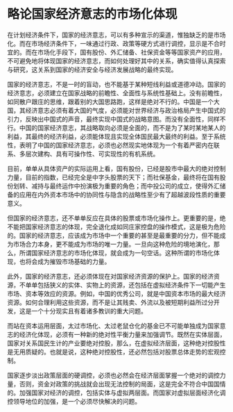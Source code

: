 略论国家经济意志的市场化体现
====



在计划经济条件下，国家的经济意志，可以有多种宣示的渠道，惟独缺乏的是市场化。而在市场经济条件下，一味通过行政、政策等硬方式进行调控，显示是不合时宜的。而在市场化手段下，国有股份、外汇储备、社保资金等等国家资产的应用，不可避免地将体现国家的经济意志，而如何处理好其中的关系，确实值得认真探索与研究，这关系到国家的经济安全与经济发展战略的最终实现。

国家的经济意志，不是一时的盲动，也不能基于某种短线利益或道德冲动。国家的经济意志，必须建立在国家战略的前瞻性、全面性与系统性基础上。没有前瞻性，如同散户跟庄的思维，跟着别的大国思路跑，这样是绝对不行的。中国是一个大国，其经济意志必须有着大国的气度，必须能对世界经济与政治格局产生中国式的引力，反映出中国式的声音，最终实现中国式的战略意图。而没有全面性，同样不行。中国的国家经济意志，其战略取向必须是全面的，而不是为了某时某地某人的利益，其最终的经济利益，必须能体现且实现全体国民最大最终的利益。至于系统性，表明了中国的国家经济意志，必须也必然现实地体现为一个有着严密内在联系、多层次建构、具有可操作性、可实现性的有机系统。

目前，单单从具体资产的实际运用上看，国有股份，已经是股市中最大的绝对控制力量，目前的指数，已经完全是中字头股票的天下；而社保基金，最终将在国有股份划转、减持与最终运作中扮演极为重要的角色；而中投公司的成立，使得外汇储备的应用在内外资本市场中的协同性与隐含的战略性至少有了超越波段性质的重要意义。

但国家的经济意志，还不单单反应在具体的股票或市场化操作上。更重要的是，绝不能把国家经济意志的体现，完全退化成如同庄家控盘的操作模式，这是极为危险的。国家的经济意志，应该成为市场中一个重要的甚至是最重要的分力，但不能成为市场合力本身，更不能成为市场的唯一力量。一旦向这种危险的境地演化，那么，所谓国家经济意志的市场化体现，就会成为一句空话。这种所谓的市场化体现，也将会成为摧毁市场基础的力量。

此外，国家的经济意志，还必须体现在对国家经济资源的保护上。国家的经济资源，不单单包括狭义的实体、实物上的资源，还包括在虚拟经济条件下一切能产生市场、资本等效应的资源。例如，中国的优秀公司，就是中国资本市场的最大经济资源。如何合理利用这些资源，而不是让其贱卖、外流以及被短期利益所过分开发，这是一个十分现实且有着诸多教训的重大问题。

而站在资本运用层面，太过市场化、太过老鼠仓化的基金已不可能单独成为国家意志的经济化体现，必须有一种新的绝对性平衡力量来加强调节。既然在实体层面，国家对关系国民生计的产业要绝对控股，那么，在虚拟经济层面，这种绝对控股性是无用质疑的。也就是说，这种绝对控股性，还必然包括对股票总体走势的宏观控制。

国家逐步淡出政策层面的硬调控，必须也必然会在经济层面掌握一个绝对的调控力量，否则，资金对政策的挑战就会出现无法控制的局面，这是完全不符合中国国情的。加强国家对经济的调控，包括实体与虚拟两层面。而国家对虚拟层面经济化调控领导地位的加强，是一个必须尽快解决的问题。
